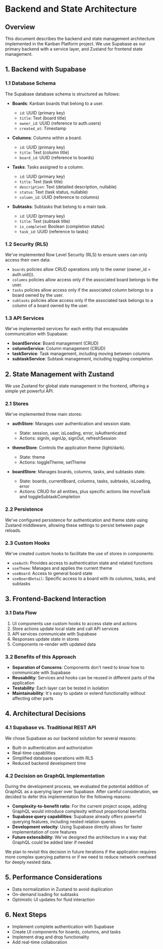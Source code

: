 # Backend and State Architecture

## Overview

This document describes the backend and state management architecture implemented in the Kanban Platform project. We use Supabase as our primary backend with a service layer, and Zustand for frontend state management.

## 1. Backend with Supabase

### 1.1 Database Schema

The Supabase database schema is structured as follows:

- **Boards**: Kanban boards that belong to a user.

  - `id`: UUID (primary key)
  - `title`: Text (board title)
  - `owner_id`: UUID (reference to auth.users)
  - `created_at`: Timestamp

- **Columns**: Columns within a board.

  - `id`: UUID (primary key)
  - `title`: Text (column title)
  - `board_id`: UUID (reference to boards)

- **Tasks**: Tasks assigned to a column.

  - `id`: UUID (primary key)
  - `title`: Text (task title)
  - `description`: Text (detailed description, nullable)
  - `status`: Text (task status, nullable)
  - `column_id`: UUID (reference to columns)

- **Subtasks**: Subtasks that belong to a main task.
  - `id`: UUID (primary key)
  - `title`: Text (subtask title)
  - `is_completed`: Boolean (completion status)
  - `task_id`: UUID (reference to tasks)

### 1.2 Security (RLS)

We've implemented Row Level Security (RLS) to ensure users can only access their own data:

- `boards` policies allow CRUD operations only to the owner (owner_id = auth.uid()).
- `columns` policies allow access only if the associated board belongs to the user.
- `tasks` policies allow access only if the associated column belongs to a board owned by the user.
- `subtasks` policies allow access only if the associated task belongs to a column of a board owned by the user.

### 1.3 API Services

We've implemented services for each entity that encapsulate communication with Supabase:

- **boardService**: Board management (CRUD)
- **columnService**: Column management (CRUD)
- **taskService**: Task management, including moving between columns
- **subtaskService**: Subtask management, including toggling completion

## 2. State Management with Zustand

We use Zustand for global state management in the frontend, offering a simple yet powerful API.

### 2.1 Stores

We've implemented three main stores:

- **authStore**: Manages user authentication and session state.

  - State: session, user, isLoading, error, isAuthenticated
  - Actions: signIn, signUp, signOut, refreshSession

- **themeStore**: Controls the application theme (light/dark).

  - State: theme
  - Actions: toggleTheme, setTheme

- **boardStore**: Manages boards, columns, tasks, and subtasks state.
  - State: boards, currentBoard, columns, tasks, subtasks, isLoading, error
  - Actions: CRUD for all entities, plus specific actions like moveTask and toggleSubtaskCompletion

### 2.2 Persistence

We've configured persistence for authentication and theme state using Zustand middleware, allowing these settings to persist between page reloads.

### 2.3 Custom Hooks

We've created custom hooks to facilitate the use of stores in components:

- `useAuth`: Provides access to authentication state and related functions
- `useTheme`: Manages and applies the current theme
- `useBoard`: Access to general board state
- `useBoardDetail`: Specific access to a board with its columns, tasks, and subtasks

## 3. Frontend-Backend Interaction

### 3.1 Data Flow

1. UI components use custom hooks to access state and actions
2. Store actions update local state and call API services
3. API services communicate with Supabase
4. Responses update state in stores
5. Components re-render with updated data

### 3.2 Benefits of this Approach

- **Separation of Concerns**: Components don't need to know how to communicate with Supabase
- **Reusability**: Services and hooks can be reused in different parts of the application
- **Testability**: Each layer can be tested in isolation
- **Maintainability**: It's easy to update or extend functionality without affecting other parts

## 4. Architectural Decisions

### 4.1 Supabase vs. Traditional REST API

We chose Supabase as our backend solution for several reasons:

- Built-in authentication and authorization
- Real-time capabilities
- Simplified database operations with RLS
- Reduced backend development time

### 4.2 Decision on GraphQL Implementation

During the development process, we evaluated the potential addition of GraphQL as a querying layer over Supabase. After careful consideration, we decided to defer this implementation for the following reasons:

- **Complexity-to-benefit ratio**: For the current project scope, adding GraphQL would introduce complexity without proportional benefits
- **Supabase query capabilities**: Supabase already offers powerful querying features, including nested relation queries
- **Development velocity**: Using Supabase directly allows for faster implementation of core features
- **Future extensibility**: We've designed the architecture in a way that GraphQL could be added later if needed

We plan to revisit this decision in future iterations if the application requires more complex querying patterns or if we need to reduce network overhead for deeply nested data.

## 5. Performance Considerations

- Data normalization in Zustand to avoid duplication
- On-demand loading for subtasks
- Optimistic UI updates for fluid interaction

## 6. Next Steps

- Implement complete authentication with Supabase
- Create UI components for boards, columns, and tasks
- Implement drag and drop functionality
- Add real-time collaboration
